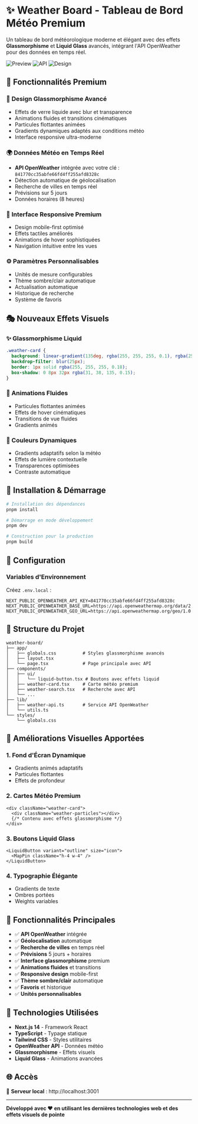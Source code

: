# ✨ Weather Board - Tableau de Bord Météo Premium

Un tableau de bord météorologique moderne et élégant avec des effets **Glassmorphisme** et **Liquid Glass** avancés, intégrant l'API OpenWeather pour des données en temps réel.

![Preview](https://img.shields.io/badge/Status-✅%20Live-brightgreen)
![API](https://img.shields.io/badge/API-OpenWeather-blue)
![Design](https://img.shields.io/badge/Design-Glassmorphism-purple)

## 🌟 Fonctionnalités Premium

### 🎨 **Design Glassmorphisme Avancé**
- Effets de verre liquide avec blur et transparence
- Animations fluides et transitions cinématiques
- Particules flottantes animées
- Gradients dynamiques adaptés aux conditions météo
- Interface responsive ultra-moderne

### 🌍 **Données Météo en Temps Réel**
- **API OpenWeather** intégrée avec votre clé : `841770cc35abfe66fd4ff255afd8328c`
- Détection automatique de géolocalisation
- Recherche de villes en temps réel
- Prévisions sur 5 jours
- Données horaires (8 heures)

### 📱 **Interface Responsive Premium**
- Design mobile-first optimisé
- Effets tactiles améliorés
- Animations de hover sophistiquées
- Navigation intuitive entre les vues

### ⚙️ **Paramètres Personnalisables**
- Unités de mesure configurables
- Thème sombre/clair automatique
- Actualisation automatique
- Historique de recherche
- Système de favoris

## 🎭 **Nouveaux Effets Visuels**

### ✨ Glassmorphisme Liquid
```css
.weather-card {
  background: linear-gradient(135deg, rgba(255, 255, 255, 0.1), rgba(255, 255, 255, 0.05));
  backdrop-filter: blur(25px);
  border: 1px solid rgba(255, 255, 255, 0.18);
  box-shadow: 0 8px 32px rgba(31, 38, 135, 0.15);
}
```

### 🌊 Animations Fluides
- Particules flottantes animées
- Effets de hover cinématiques
- Transitions de vue fluides
- Gradients animés

### 🎨 Couleurs Dynamiques
- Gradients adaptatifs selon la météo
- Effets de lumière contextuelle
- Transparences optimisées
- Contraste automatique

## 🚀 Installation & Démarrage

```bash
# Installation des dépendances
pnpm install

# Démarrage en mode développement
pnpm dev

# Construction pour la production
pnpm build
```

## 🔧 Configuration

### Variables d'Environnement
Créez `.env.local` :
```env
NEXT_PUBLIC_OPENWEATHER_API_KEY=841770cc35abfe66fd4ff255afd8328c
NEXT_PUBLIC_OPENWEATHER_BASE_URL=https://api.openweathermap.org/data/2.5
NEXT_PUBLIC_OPENWEATHER_GEO_URL=https://api.openweathermap.org/geo/1.0
```

## 📁 Structure du Projet

```
weather-board/
├── app/
│   ├── globals.css          # Styles glassmorphisme avancés
│   ├── layout.tsx
│   └── page.tsx             # Page principale avec API
├── components/
│   ├── ui/
│   │   └── liquid-button.tsx # Boutons avec effets liquid
│   ├── weather-card.tsx     # Carte météo premium
│   ├── weather-search.tsx   # Recherche avec API
│   └── ...
├── lib/
│   ├── weather-api.ts       # Service API OpenWeather
│   └── utils.ts
└── styles/
    └── globals.css
```

## 🎨 **Améliorations Visuelles Apportées**

### 1. **Fond d'Écran Dynamique**
- Gradients animés adaptatifs
- Particules flottantes
- Effets de profondeur

### 2. **Cartes Météo Premium**
```tsx
<div className="weather-card">
  <div className="weather-particles"></div>
  {/* Contenu avec effets glassmorphisme */}
</div>
```

### 3. **Boutons Liquid Glass**
```tsx
<LiquidButton variant="outline" size="icon">
  <MapPin className="h-4 w-4" />
</LiquidButton>
```

### 4. **Typographie Élégante**
- Gradients de texte
- Ombres portées
- Weights variables

## 🎯 **Fonctionnalités Principales**

- ✅ **API OpenWeather** intégrée
- ✅ **Géolocalisation** automatique
- ✅ **Recherche de villes** en temps réel
- ✅ **Prévisions** 5 jours + horaires
- ✅ **Interface glassmorphisme** premium
- ✅ **Animations fluides** et transitions
- ✅ **Responsive design** mobile-first
- ✅ **Thème sombre/clair** automatique
- ✅ **Favoris** et historique
- ✅ **Unités personnalisables**

## 🔮 **Technologies Utilisées**

- **Next.js 14** - Framework React
- **TypeScript** - Typage statique
- **Tailwind CSS** - Styles utilitaires
- **OpenWeather API** - Données météo
- **Glassmorphisme** - Effets visuels
- **Liquid Glass** - Animations avancées

## 🌐 **Accès**

🚀 **Serveur local** : http://localhost:3001

---

**Développé avec ❤️ en utilisant les dernières technologies web et des effets visuels de pointe**